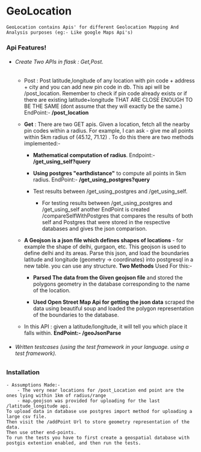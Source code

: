 # GeoLocation

    GeoLocation contains Apis' for different Geolocation Mapping And Analysis purposes (eg:- Like google Maps Api's)

### Api Features!
- ###### Create Two APIs in flask : Get,Post.
    - Post : Post latitude,longitude of any location with pin code + address + city and you can     add new pin code in db. This api will be /post_location. Remember to check if pin code
        already exists or if there are existing latitude+longitude THAT ARE CLOSE ENOUGH TO BE THE SAME (dont assume that they will exactly be the same.)
        EndPoint:- **/post_location**
    
    - **Get** : There are two GET apis. Given a location, fetch all the nearby pin codes within a radius. For example, I can ask - give me all points within 5km radius
    of (45.12, 71.12) . To do this there are two methods implemented:-
        - **Mathematical computation of radius**. Endpoint:- **/get_using_self?query**

        - **Using postgres "earthdistance"** to compute all points in 5km radius.
              EndPoint:- **/get_using_postgres?query**
        - Test results between /get_using_postgres and  /get_using_self.
            - For testing results between /get_using_postgres and  /get_using_self another         EndPoint is created /compareSelfWithPostgres that compares the results of both self     and Postgres that were stored in the respective databases and gives the json         comparison.
            
    - **A Geojson is a json file which defines shapes of locations** - for example the shape of          delhi, gurgaon, etc. This geojson is used to define delhi and its areas.
        Parse this json, and load the boundaries latitude and longitude (geometry -> coordinates) into postgresql in a new table. you can use any structure. **Two Methods** Used For this:-
        
        - **Parsed The data from the Given geojson file** and stored the polygons geometry in the        database corresponding to the name of the location.
        
        -  **Used Open Street Map Api for getting the json data** scraped the data using beautiful        soup and loaded the polygon representation of the boundaries to the database.
    - In this API : given a latitude/longitude, it will tell you which place it falls within.
    **EndPoint:- /geoJsonParse**
    
-   ###### Written testcases (using the test framework in your language. using a test framework).


### Installation
    - Assumptions Made:- 
        - The very near locations for /post_Location end point are the ones lying within 1km of radius/range
        - map.geojson was provided for uploading for the last /latitude_longitude api.
    To upload data in database use postgres import method for uploading a large csv file.
    Then visit the /addPoint Url to store geometry representation of the data.
    Then use other end-points.
    To run the tests you have to first create a geospatial database with postgis extention enabled, and then run the tests.
